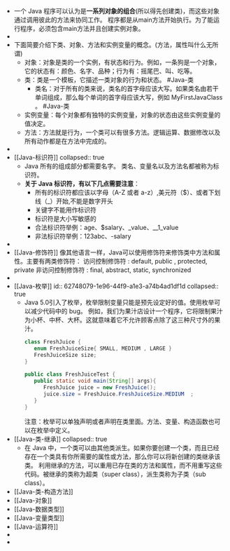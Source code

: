 - 一个 Java 程序可以认为是**一系列对象的组合**(所以得先创建类)，而这些对象通过调用彼此的方法来协同工作。
  程序都是从main方法开始执行。为了能运行程序，必须包含main方法并且创建实例对象。
-
- 下面简要介绍下类、对象、方法和实例变量的概念。(方法，属性叫什么无所谓)
	- 对象：对象是类的一个实例，有状态和行为。例如，一条狗是一个对象，它的状态有：颜色、名字、品种；行为有：摇尾巴、叫、吃等。
	- 类：类是一个模板，它描述一类对象的行为和状态。 #Java-类
		- 类名：对于所有的类来说，类名的首字母应该大写。如果类名由若干单词组成，那么每个单词的首字母应该大写，例如 MyFirstJavaClass 。 #Java-类
	- 实例变量：每个对象都有独特的实例变量，对象的状态由这些实例变量的值决定。
	- 方法：方法就是行为，一个类可以有很多方法。逻辑运算、数据修改以及所有动作都是在方法中完成的。
-
- [[Java-标识符]]
  collapsed:: true
	- Java 所有的组成部分都需要名字。
	  类名、变量名以及方法名都被称为标识符。
	- **关于 Java 标识符，有以下几点需要注意**：
	  	* 所有的标识符都应该以字母（A-Z 或者 a-z）,美元符（$）、或者下划线（_）开始,不能是数字开头
	  	* 关键字不能用作标识符
	  	* 标识符是大小写敏感的
	  	* 合法标识符举例：age、$salary、_value、__1_value
	  	* 非法标识符举例：123abc、-salary
-
- [[Java-修饰符]]
  像其他语言一样，Java可以使用修饰符来修饰类中方法和属性。主要有两类修饰符：
  访问控制修饰符 : default, public , protected, private
  非访问控制修饰符 : final, abstract, static, synchronized
-
- [[Java-枚举]]
  id:: 62748079-1e96-44f9-a1e3-a74b4ad1df1d
  collapsed:: true
	- Java 5.0引入了枚举，枚举限制变量只能是预先设定好的值。使用枚举可以减少代码中的 bug。
	  例如，我们为果汁店设计一个程序，它将限制果汁为小杯、中杯、大杯。这就意味着它不允许顾客点除了这三种尺寸外的果汁。
	  ```java
	  class FreshJuice {
	     enum FreshJuiceSize{ SMALL, MEDIUM , LARGE }
	     FreshJuiceSize size;
	  }
	   
	  public class FreshJuiceTest {
	     public static void main(String[] args){
	        FreshJuice juice = new FreshJuice();
	        juice.size = FreshJuice.FreshJuiceSize.MEDIUM  ;
	     }
	  }
	  ```
	  注意：枚举可以单独声明或者声明在类里面。方法、变量、构造函数也可以在枚举中定义。
- [[Java-类-继承]]
  collapsed:: true
	- 在 Java 中，一个类可以由其他类派生。如果你要创建一个类，而且已经存在一个类具有你所需要的属性或方法，那么你可以将新创建的类继承该类。
	  利用继承的方法，可以重用已存在类的方法和属性，而不用重写这些代码。被继承的类称为超类（super class），派生类称为子类（sub class）。
- [[Java-类-构造方法]]
- [[Java-对象]]
- [[Java-数据类型]]
- [[Java-变量类型]]
- [[Java-运算符]]
-
-